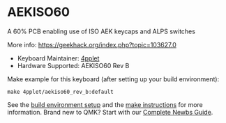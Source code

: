# AEKISO60

A 60% PCB enabling use of ISO AEK keycaps and ALPS switches

More info: https://geekhack.org/index.php?topic=103627.0

* Keyboard Maintainer: [4pplet](https://github.com/4pplet)
* Hardware Supported: AEKISO60 Rev B

Make example for this keyboard (after setting up your build environment):

    make 4pplet/aekiso60_rev_b:default

See the [build environment setup](https://docs.qmk.fm/#/getting_started_build_tools) and the [make instructions](https://docs.qmk.fm/#/getting_started_make_guide) for more information. Brand new to QMK? Start with our [Complete Newbs Guide](https://docs.qmk.fm/#/newbs).